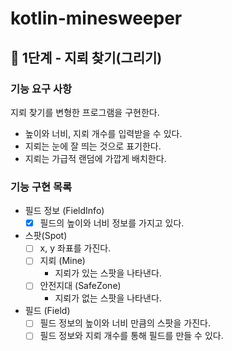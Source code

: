 # kotlin-minesweeper

## 🚀 1단계 - 지뢰 찾기(그리기)

### 기능 요구 사항

지뢰 찾기를 변형한 프로그램을 구현한다.

- 높이와 너비, 지뢰 개수를 입력받을 수 있다.
- 지뢰는 눈에 잘 띄는 것으로 표기한다.
- 지뢰는 가급적 랜덤에 가깝게 배치한다.

### 기능 구현 목록

- 필드 정보 (FieldInfo)
    - [x] 필드의 높이와 너비 정보를 가지고 있다.

- 스팟(Spot)
    - [ ] x, y 좌표를 가진다.
    - [ ] 지뢰 (Mine)
        - 지뢰가 있는 스팟을 나타낸다.
    - [ ] 안전지대 (SafeZone)
        - 지뢰가 없는 스팟을 나타낸다.

- 필드 (Field)
    -  [ ] 필드 정보의 높이와 너비 만큼의 스팟을 가진다.
    -  [ ] 필드 정보와 지뢰 개수를 통해 필드를 만들 수 있다.
